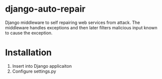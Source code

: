 # django-auto-repair
Django middleware to self repairing web services from attack. The middleware handles exceptions and then later filters malicious input known to cause the exception.


# Installation

1. Insert into Django applicaiton
2. Configure settings.py
